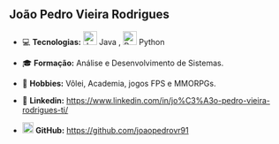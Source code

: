 ## João Pedro Vieira Rodrigues

*   💻 **Tecnologias:** <img src="https://cdn.jsdelivr.net/gh/devicons/devicon/icons/java/java-plain.svg" alt="Java" width="25" height="25"/> Java 
, <img src="https://cdn.jsdelivr.net/gh/devicons/devicon/icons/python/python-plain.svg" alt="Python" width="25" height="25"/> Python
*   🎓 **Formação:** Análise e Desenvolvimento de Sistemas.
*   🏐 **Hobbies:** Vôlei, Academia, jogos FPS e MMORPGs.
*   🔗 **Linkedin:** https://www.linkedin.com/in/jo%C3%A3o-pedro-vieira-rodrigues-ti/
        
*   <img src="https://cdn.jsdelivr.net/gh/devicons/devicon/icons/github/github-original.svg" alt="GitHub" width="20" height="20"/>    **GitHub:** https://github.com/joaopedrovr91